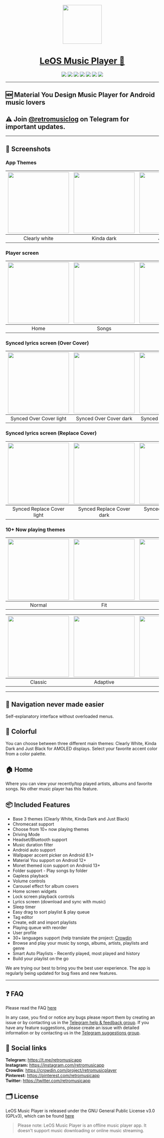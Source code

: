 <p align="center">
  <a href="https://retromusic.app">
    <img src="app\src\main\ic_launcher-web.png" height="128">
    <h1 align="center">LeOS Music Player 🎵</h1>
  </a>
</p>
<p align="center">
  <a href="https://github.com/RetroMusicPlayer/RetroMusicPlayer" style="text-decoration:none" area-label="Android">
    <img src="https://img.shields.io/badge/Platform-Android-green.svg">
  </a>
  <a href="https://github.com/RetroMusicPlayer/RetroMusicPlayer/actions/workflows/android.yml" style="text-decoration:none" area-label="Build Status">
    <img src="https://github.com/RetroMusicPlayer/RetroMusicPlayer/actions/workflows/android.yml/badge.svg">
  </a>
  <a href="https://github.com/RetroMusicPlayer/RetroMusicPlayer" style="text-decoration:none" area-label="Min API: 21">
    <img src="https://img.shields.io/badge/minSdkVersion-21-green.svg">
  </a>
  <a href="https://play.google.com/store/apps/details?id=code.name.monkey.retromusic" style="text-decoration:none" area-label="Play Store">
    <img src="https://img.shields.io/badge/Download-Google_Play-green.svg">
  </a>
  <a href="https://github.com/RetroMusicPlayer/RetroMusicPlayer/blob/master/LICENSE.md" style="text-decoration:none" area-label="License: GPL v3">
    <img src="https://img.shields.io/badge/License-GPL%20v3-blue.svg">
  </a>
  <a href="https://twitter.com/retromusicapp" style="text-decoration:none" area-label="Twitter Follow">
    <img src="https://img.shields.io/twitter/follow/retromusicapp?style=social">
  </a>
  <a href="https://crowdin.com/project/retromusicplayer" style="text-decoration:none" area-label="Crowdin">
    <img src="https://badges.crowdin.net/retromusicplayer/localized.svg">
  </a>

</p>

___

## 🆕 Material You Design Music Player for Android music lovers

## ⚠ Join [@retromusiclog](https://telegram.me/retromusiclog) on Telegram for important updates.
___

## 📱 Screenshots
### App Themes
| <img src="screenshots/home_light.jpg" width="200"/> | <img src="screenshots/home_dark.jpg" width="200"/> | <img src="screenshots/home_black.jpg" width="200"/> |
|:---:|:---:|:---:|
|Clearly white| Kinda dark | Just black|

### Player screen
| <img src="screenshots/home_light.jpg" width="200"/>| <img src="screenshots/songs.jpg" width="200"/>| <img src="screenshots/albums.jpg" width="200"/>| <img src="screenshots/artists.jpg" width="200"/>| <img src="screenshots/settings.jpg" width="200"/>|
|:---:|:---:|:---:|:---:|:---:|
| Home | Songs | Albums | Artists | Settings |

### Synced lyrics screen (Over Cover)
| <img src="screenshots/synced_over_light.jpg" width="200"/>| <img src="screenshots/synced_over_dark.jpg" width="200"/>| <img src="screenshots/synced_over_black.jpg" width="200"/>|
|:---:|:---:|:---:|
| Synced Over Cover light | Synced Over Cover dark | Synced Over Cover black |

### Synced lyrics screen (Replace Cover)
| <img src="screenshots/synced_replace_light.jpg" width="200"/>| <img src="screenshots/synced_replace_dark.jpg" width="200"/>| <img src="screenshots/synced_replace_black.jpg" width="200"/>|
|:---:|:---:|:---:|
| Synced Replace Cover light | Synced Replace Cover dark | Synced Replace Cover black |

### 10+ Now playing themes
| <img src="screenshots/normal.jpg" width="200"/>	|<img src="screenshots/fit.jpg" width="200"/>|   <img src="screenshots/flat.jpg" width="200"/>  	|    <img src="screenshots/color.jpg" width="200"/> 	|     <img src="screenshots/material.jpg" width="200"/>	|
|:-----:	|:-----:	|:-----:	|:-----:	|:-----:	|
| Normal 	| Fit 	| Flat 	| Color 	| Material 	|

| <img src="screenshots/classic.jpg" width="200"/>	|<img src="screenshots/adaptive.jpg" width="200"/>|   <img src="screenshots/blur.jpg" width="200"/>  	|    <img src="screenshots/tiny.jpg" width="200"/> 	|     <img src="screenshots/peek.jpg" width="200"/>	|
|:-----:	|:-----:	|:-----:	|:-----:	|:-----:	|
| Classic 	| Adaptive 	| Blur 	| Tiny 	| Peek 	|

___

## 🧭 Navigation never made easier
Self-explanatory interface without overloaded menus.

## 🎨 Colorful
You can choose between three different main themes: Clearly White, Kinda
Dark and Just Black for AMOLED displays. Select your favorite accent
color from a color palette.

## 🏠 Home
Where you can view your recently/top played artists, albums and
favorite songs. No other music player has this feature.

## 📦 Included Features
-  Base 3 themes (Clearly White, Kinda Dark and Just Black)
-  Chromecast support
-  Choose from 10+ now playing themes
-  Driving Mode
-  Headset/Bluetooth support
-  Music duration filter
-  Android auto support
-  Wallpaper accent picker on Android 8.1+
-  Material You support on Android 12+
-  Monet themed icon support on Android 13+
-  Folder support - Play songs by folder
-  Gapless playback
-  Volume controls
-  Carousel effect for album covers
-  Home screen widgets
-  Lock screen playback controls
-  Lyrics screen (download and sync with music)
-  Sleep timer
-  Easy drag to sort playlist & play queue
-  Tag editor
-  Create, edit and import playlists
-  Playing queue with reorder
-  User profile
-  30+ languages support (help translate the project: [Crowdin](https://crowdin.com/project/retromusicplayer)
-  Browse and play your music by songs, albums, artists, playlists and
   genre
-  Smart Auto Playlists - Recently played, most played and history
-  Build your playlist on the go

We are trying our best to bring you the best user experience. The app is regularly being updated for bug fixes and new features.

___


## ❓ FAQ
Please read the FAQ [here](https://retromusic.app/faq.html)

In any case, you find or notice any bugs please report them by creating an issue or by contacting us in the [Telegram help & feedback group](https://t.me/retromusicapp).
If you have any feature suggestions, please create an issue with detailed information or by contacting us in the [Telegram suggestions group](https://t.me/retro_music_suggestion).

## 🔗 Social links
**Telegram:** https://t.me/retromusicapp <br>
**Instagram:** https://instagram.com/retromusicapp <br>
**Crowdin**: https://crowdin.com/project/retromusicplayer <br>
**Pinterest:** https://pinterest.com/retromusicapp <br>
**Twitter:** https://twitter.com/retromusicapp <br>

## 🗂️ License

LeOS Music Player is released under the GNU General Public License v3.0
(GPLv3), which can be found [here](LICENSE.md)


>Please note: LeOS Music Player is an offline music player app. It
>doesn't support music downloading or online music streaming.
